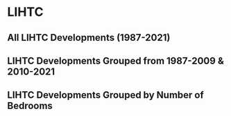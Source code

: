 # LIHTC
## All LIHTC Developments (1987-2021)
## LIHTC Developments Grouped from 1987-2009 & 2010-2021
## LIHTC Developments Grouped by Number of Bedrooms
